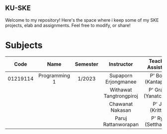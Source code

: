 ## KU-SKE

Welcome to my repository! Here's the space where i keep some of my SKE projects, elab and assignments. Feel free to modify, or share!

# Subjects
|   Code   |       Name       | Semester |        Instructor         |   Teacher Assistant    |
|:--------:|:----------------:|:--------:|:------------------------:|:-----------------------:|
| 01219114 |  Programming 1   | 1/2023   | Supaporn Erjongmanee      | P' Boss (Kantaphat)    |
|          |                  |          | Withawat Tangtrongpiroj   | P' Grace (Yanatchara)  |
|          |                  |          | Chawanat Nakasan          | P' JJ (Krittin)        |
|          |                  |          | Paruj Rattanworapan       | P' Ryo (Setthapon)     |

